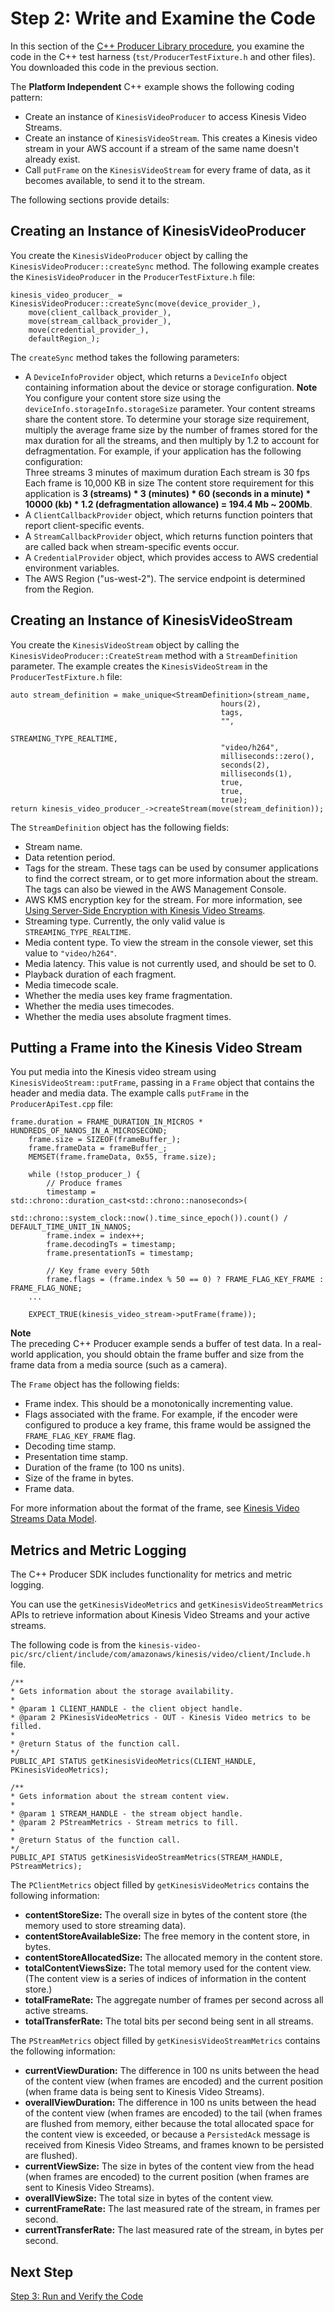 # Step 2: Write and Examine the Code<a name="producersdk-cpp-write"></a>

In this section of the [C\+\+ Producer Library procedure](http://docs.aws.amazon.com/kinesisvideostreams/latest/dg/producer-sdk-cpp.html), you examine the code in the C\+\+ test harness \(`tst/ProducerTestFixture.h` and other files\)\. You downloaded this code in the previous section\.

The **Platform Independent** C\+\+ example shows the following coding pattern:
+ Create an instance of `KinesisVideoProducer` to access Kinesis Video Streams\.
+ Create an instance of `KinesisVideoStream`\. This creates a Kinesis video stream in your AWS account if a stream of the same name doesn't already exist\.
+ Call `putFrame` on the `KinesisVideoStream` for every frame of data, as it becomes available, to send it to the stream\.

The following sections provide details:

## Creating an Instance of KinesisVideoProducer<a name="producersdk-cpp-write-create-producer"></a>

You create the `KinesisVideoProducer` object by calling the `KinesisVideoProducer::createSync` method\. The following example creates the `KinesisVideoProducer` in the `ProducerTestFixture.h` file:

```
kinesis_video_producer_ = KinesisVideoProducer::createSync(move(device_provider_),
    move(client_callback_provider_),
    move(stream_callback_provider_),
    move(credential_provider_),
    defaultRegion_);
```

The `createSync` method takes the following parameters:
+ A `DeviceInfoProvider` object, which returns a `DeviceInfo` object containing information about the device or storage configuration\.
**Note**  
You configure your content store size using the `deviceInfo.storageInfo.storageSize` parameter\. Your content streams share the content store\. To determine your storage size requirement, multiply the average frame size by the number of frames stored for the max duration for all the streams, and then multiply by 1\.2 to account for defragmentation\. For example, if your application has the following configuration:  
Three streams
3 minutes of maximum duration
Each stream is 30 fps
Each frame is 10,000 KB in size
The content store requirement for this application is **3 \(streams\) \* 3 \(minutes\) \* 60 \(seconds in a minute\) \* 10000 \(kb\) \* 1\.2 \(defragmentation allowance\) = 194\.4 Mb \~ 200Mb**\.
+ A `ClientCallbackProvider` object, which returns function pointers that report client\-specific events\.
+ A `StreamCallbackProvider` object, which returns function pointers that are called back when stream\-specific events occur\.
+ A `CredentialProvider` object, which provides access to AWS credential environment variables\.
+ The AWS Region \("us\-west\-2"\)\. The service endpoint is determined from the Region\.

## Creating an Instance of KinesisVideoStream<a name="producersdk-cpp-write-create-stream"></a>

You create the `KinesisVideoStream` object by calling the `KinesisVideoProducer::CreateStream` method with a `StreamDefinition` parameter\. The example creates the `KinesisVideoStream` in the `ProducerTestFixture.h` file:

```
auto stream_definition = make_unique<StreamDefinition>(stream_name,
                                               hours(2),
                                               tags,
                                               "",
                                               STREAMING_TYPE_REALTIME,
                                               "video/h264",
                                               milliseconds::zero(),
                                               seconds(2),
                                               milliseconds(1),
                                               true,
                                               true,
                                               true);
return kinesis_video_producer_->createStream(move(stream_definition));
```

The `StreamDefinition` object has the following fields:
+ Stream name\.
+ Data retention period\.
+ Tags for the stream\. These tags can be used by consumer applications to find the correct stream, or to get more information about the stream\. The tags can also be viewed in the AWS Management Console\.
+ AWS KMS encryption key for the stream\. For more information, see [Using Server\-Side Encryption with Kinesis Video Streams](http://docs.aws.amazon.com/kinesisvideostreams/latest/dg/how-kms.html)\.
+ Streaming type\. Currently, the only valid value is `STREAMING_TYPE_REALTIME`\.
+ Media content type\. To view the stream in the console viewer, set this value to `"video/h264"`\.
+ Media latency\. This value is not currently used, and should be set to 0\.
+ Playback duration of each fragment\.
+ Media timecode scale\.
+ Whether the media uses key frame fragmentation\.
+ Whether the media uses timecodes\.
+ Whether the media uses absolute fragment times\.

## Putting a Frame into the Kinesis Video Stream<a name="producersdk-cpp-write-putframe"></a>

You put media into the Kinesis video stream using `KinesisVideoStream::putFrame`, passing in a `Frame` object that contains the header and media data\. The example calls `putFrame` in the `ProducerApiTest.cpp` file:

```
frame.duration = FRAME_DURATION_IN_MICROS * HUNDREDS_OF_NANOS_IN_A_MICROSECOND;
    frame.size = SIZEOF(frameBuffer_);
    frame.frameData = frameBuffer_;
    MEMSET(frame.frameData, 0x55, frame.size);

    while (!stop_producer_) {
        // Produce frames
        timestamp = std::chrono::duration_cast<std::chrono::nanoseconds>(
                std::chrono::system_clock::now().time_since_epoch()).count() / DEFAULT_TIME_UNIT_IN_NANOS;
        frame.index = index++;
        frame.decodingTs = timestamp;
        frame.presentationTs = timestamp;

        // Key frame every 50th
        frame.flags = (frame.index % 50 == 0) ? FRAME_FLAG_KEY_FRAME : FRAME_FLAG_NONE;
    ...

    EXPECT_TRUE(kinesis_video_stream->putFrame(frame));
```

**Note**  
The preceding C\+\+ Producer example sends a buffer of test data\. In a real\-world application, you should obtain the frame buffer and size from the frame data from a media source \(such as a camera\)\.

The `Frame` object has the following fields:
+ Frame index\. This should be a monotonically incrementing value\.
+ Flags associated with the frame\. For example, if the encoder were configured to produce a key frame, this frame would be assigned the `FRAME_FLAG_KEY_FRAME` flag\.
+ Decoding time stamp\.
+ Presentation time stamp\.
+ Duration of the frame \(to 100 ns units\)\.
+ Size of the frame in bytes\.
+ Frame data\.

For more information about the format of the frame, see [Kinesis Video Streams Data Model](http://docs.aws.amazon.com/kinesisvideostreams/latest/dg/how-data.html)\.

## Metrics and Metric Logging<a name="producersdk-cpp-write-metrics"></a>

The C\+\+ Producer SDK includes functionality for metrics and metric logging\. 

You can use the `getKinesisVideoMetrics` and `getKinesisVideoStreamMetrics` APIs to retrieve information about Kinesis Video Streams and your active streams\.

The following code is from the `kinesis-video-pic/src/client/include/com/amazonaws/kinesis/video/client/Include.h` file\.

```
/**
* Gets information about the storage availability.
*
* @param 1 CLIENT_HANDLE - the client object handle.
* @param 2 PKinesisVideoMetrics - OUT - Kinesis Video metrics to be filled.
*
* @return Status of the function call.
*/
PUBLIC_API STATUS getKinesisVideoMetrics(CLIENT_HANDLE, PKinesisVideoMetrics);

/**
* Gets information about the stream content view.
*
* @param 1 STREAM_HANDLE - the stream object handle.
* @param 2 PStreamMetrics - Stream metrics to fill.
*
* @return Status of the function call.
*/
PUBLIC_API STATUS getKinesisVideoStreamMetrics(STREAM_HANDLE, PStreamMetrics);
```

The `PClientMetrics` object filled by `getKinesisVideoMetrics` contains the following information:
+ **contentStoreSize:** The overall size in bytes of the content store \(the memory used to store streaming data\)\.
+ **contentStoreAvailableSize:** The free memory in the content store, in bytes\.
+ **contentStoreAllocatedSize:** The allocated memory in the content store\.
+ **totalContentViewsSize:** The total memory used for the content view\. \(The content view is a series of indices of information in the content store\.\)
+ **totalFrameRate:** The aggregate number of frames per second across all active streams\.
+ **totalTransferRate:** The total bits per second being sent in all streams\.

The `PStreamMetrics` object filled by `getKinesisVideoStreamMetrics` contains the following information:
+ **currentViewDuration:** The difference in 100 ns units between the head of the content view \(when frames are encoded\) and the current position \(when frame data is being sent to Kinesis Video Streams\)\.
+ **overallViewDuration:** The difference in 100 ns units between the head of the content view \(when frames are encoded\) to the tail \(when frames are flushed from memory, either because the total allocated space for the content view is exceeded, or because a `PersistedAck` message is received from Kinesis Video Streams, and frames known to be persisted are flushed\)\.
+ **currentViewSize:** The size in bytes of the content view from the head \(when frames are encoded\) to the current position \(when frames are sent to Kinesis Video Streams\)\.
+ **overallViewSize:** The total size in bytes of the content view\.
+ **currentFrameRate:** The last measured rate of the stream, in frames per second\.
+ **currentTransferRate:** The last measured rate of the stream, in bytes per second\.

## Next Step<a name="producersdk-cpp-write-next"></a>

[Step 3: Run and Verify the Code](producersdk-cpp-test.md)